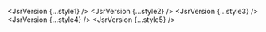 <script lang="ts">
  import { JsrVersion } from 'svelte-shields'
  import type { JsrVersionPropsType } from 'svelte-shields';

  const style1: JsrVersionPropsType = {
    scope: '@hono',
    packageName: 'hono',
    style: 'flat',
  }
  const style2: JsrVersionPropsType = {
    scope: '@hono',
    packageName: 'hono',
    style: 'flat-square',
  }
  const style3: JsrVersionPropsType = {
    scope: '@hono',
    packageName: 'hono',
    style: 'for-the-badge',
  }
  const style4: JsrVersionPropsType = {
    scope: '@hono',
    packageName: 'hono',
    style: 'plastic',
  }
  const style5: JsrVersionPropsType = {
    scope: '@hono',
    packageName: 'hono',
    style: 'social',
  }
</script>

<JsrVersion {...style1} />
<JsrVersion {...style2} />
<JsrVersion {...style3} />
<JsrVersion {...style4} />
<JsrVersion {...style5} />